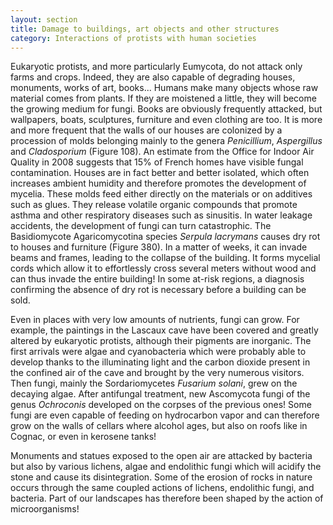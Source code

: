 ```yaml
---
layout: section
title: Damage to buildings, art objects and other structures
category: Interactions of protists with human societies
---
```

Eukaryotic protists, and more particularly Eumycota, do not attack only farms and crops. Indeed, they are also capable of degrading houses, monuments, works of art, books... Humans make many objects whose raw material comes from plants. If they are moistened a little, they will become the growing medium for fungi. Books are obviously frequently attacked, but wallpapers, boats, sculptures, furniture and even clothing are too. It is more and more frequent that the walls of our houses are colonized by a procession of molds belonging mainly to the genera _Penicillium_, _Aspergillus_ and _Cladosporium_ (Figure 108). An estimate from the Office for Indoor Air Quality in 2008 suggests that 15% of French homes have visible fungal contamination. Houses are in fact better and better isolated, which often increases ambient humidity and therefore promotes the development of mycelia. These molds feed either directly on the materials or on additives such as glues. They release volatile organic compounds that promote asthma and other respiratory diseases such as sinusitis. In water leakage accidents, the development of fungi can turn catastrophic. The Basidiomycote Agaricomycotina species _Serpula lacrymans_ causes dry rot to houses and furniture (Figure 380). In a matter of weeks, it can invade beams and frames, leading to the collapse of the building. It forms mycelial cords which allow it to effortlessly cross several meters without wood and can thus invade the entire building! In some at-risk regions, a diagnosis confirming the absence of dry rot is necessary before a building can be sold.

Even in places with very low amounts of nutrients, fungi can grow. For example, the paintings in the Lascaux cave have been covered and greatly altered by eukaryotic protists, although their pigments are inorganic. The first arrivals were algae and cyanobacteria which were probably able to develop thanks to the illuminating light and the carbon dioxide present in the confined air of the cave and brought by the very numerous visitors. Then fungi, mainly the Sordariomycetes _Fusarium solani_, grew on the decaying algae. After antifungal treatment, new Ascomycota fungi of the genus _Ochroconis_ developed on the corpses of the previous ones! Some fungi are even capable of feeding on hydrocarbon vapor and can therefore grow on the walls of cellars where alcohol ages, but also on roofs like in Cognac, or even in kerosene tanks!

Monuments and statues exposed to the open air are attacked by bacteria but also by various lichens, algae and endolithic fungi which will acidify the stone and cause its disintegration. Some of the erosion of rocks in nature occurs through the same coupled actions of lichens, endolithic fungi, and bacteria. Part of our landscapes has therefore been shaped by the action of microorganisms!
